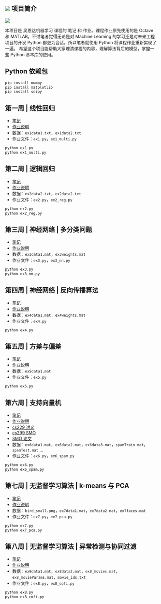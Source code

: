 ![](http://hertzcat.com/2018/03/24/coursera-ml-andrewng-linear-regression/coursera-ml-andrewng-cover.jpeg)
项目简介
------------
![](https://img.shields.io/pypi/pyversions/Django.svg)

本项目是 吴恩达机器学习 课程的 笔记 和 作业。课程作业原先使用的是 Octave 和 MATLAB。不过笔者觉得无论是对 Machine Learning 的学习还是对未来工程项目的开发 Python 都更为合适。所以笔者就使用 Python 将课程作业重新实现了一遍。
希望这个项目能帮助大家理清课程的内容，理解算法背后的模型，掌握一些 Python 基本库的使用。

Python 依赖包
------------
```bash
pip install numpy
pip install matplotlib
pip install scipy
```

第一周 | 线性回归
------------
* [笔记](http://hertzcat.com/2018/03/24/coursera-ml-andrewng-linear-regression/)
* [作业说明](https://github.com/hertzcat/Coursera-ML-AndrewNg-Python/blob/master/ml-ex1/ex1.pdf)
* 数据：`ex1data1.txt`，`ex1data2.txt`
* 作业文件：`ex1.py`，`ex1_multi.py`

```bash
python ex1.py 
python ex1_multi.py 
```

第二周 | 逻辑回归
------------
* [笔记](http://hertzcat.com/2018/03/31/coursera-ml-andrewng-logistic-regression/)
* [作业说明](https://github.com/hertzcat/Coursera-ML-AndrewNg-Python/blob/master/ml-ex2/ex2.pdf)
* 数据：`ex2data2.txt`，`ex2data2.txt`
* 作业文件：`ex2.py`，`ex2_reg.py`

```bash
python ex2.py 
python ex2_reg.py 
```

第三周 | 神经网络 | 多分类问题
------------
* [笔记](http://hertzcat.com/2018/04/07/coursera-ml-andrewng-nn-multi-class/)
* [作业说明](https://github.com/hertzcat/Coursera-Machine-Learning/blob/master/ml-ex3/ex3.pdf)
* 数据：`ex3data1.mat`，`ex3weights.mat`
* 作业文件：`ex3.py`，`ex3_nn.py`

```bash
python ex3.py 
python ex3_nn.py 
```

第四周 | 神经网络 | 反向传播算法
------------
* [笔记](http://hertzcat.com/2018/04/14/coursera-ml-andrewng-nn-back-propagation/)
* [作业说明](https://github.com/hertzcat/Coursera-Machine-Learning/blob/master/ml-ex4/ex4.pdf)
* 数据：`ex4data1.mat`，`ex4weights.mat`
* 作业文件：`ex4.py`

```bash
python ex4.py
```

第五周 | 方差与偏差
------------
* [笔记](http://hertzcat.com/2018/04/21/coursera-ml-andrewng-bias-vs-variance/)
* [作业说明](https://github.com/hertzcat/Coursera-Machine-Learning/blob/master/ml-ex5/ex5.pdf)
* 数据：`ex5data1.mat`
* 作业文件：`ex5.py`

```bash
python ex5.py
```

第六周 | 支持向量机
------------
* [笔记](http://hertzcat.com/2018/05/13/coursera-ml-andrewng-svm/)
* [作业说明](https://github.com/hertzcat/Coursera-Machine-Learning/blob/master/ml-ex6/ex6.pdf)
* [cs229 讲义](https://github.com/hertzcat/Coursera-Machine-Learning/blob/master/ml-ex6/cs229-notes3.pdf)
* [cs299 SMO](https://github.com/hertzcat/Coursera-Machine-Learning/blob/master/ml-ex6/smo.pdf)
* [SMO 论文](https://github.com/hertzcat/Coursera-Machine-Learning/blob/master/ml-ex6/smo-book.pdf)
* 数据：`ex6data1.mat`，`ex6data2.mat`，`ex6data3.mat`，`spamTrain.mat`，`spamTest.mat` ...
* 作业文件：`ex6.py`，`ex6_spam.py`

```bash
python ex6.py
python ex6_spam.py
```

第七周 | 无监督学习算法 | k-means 与 PCA
------------
* [笔记](http://hertzcat.com/2018/06/05/coursera-ml-andrewng-kmeans-and-pca/)
* [作业说明](https://github.com/hertzcat/Coursera-Machine-Learning/blob/master/ml-ex7/ex7.pdf)
* 数据：`bird_small.png`，`ex7data1.mat`，`ex7data2.mat`，`ex7faces.mat`
* 作业文件：`ex7.py`，`ex7_pca.py`

```bash
python ex7.py
python ex7_pca.py
```

第八周 | 无监督学习算法 | 异常检测与协同过滤
------------
* [笔记](http://hertzcat.com/2018/07/07/coursera-ml-andrewng-anomaly-detection-and-collaborative-filtering/)
* [作业说明](https://github.com/hertzcat/Coursera-Machine-Learning/blob/master/ml-ex8/ex8.pdf)
* 数据：`ex8data1.mat`，`ex8data2.mat`，`ex8_movies.mat`，`ex8_movieParams.mat`，`movie_ids.txt`
* 作业文件：`ex8.py`，`ex8_cofi.py`

```bash
python ex8.py
python ex8_cofi.py
```
